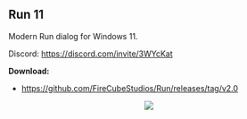 ## Run 11
Modern Run dialog for Windows 11.

Discord: https://discord.com/invite/3WYcKat

**Download:**
- https://github.com/FireCubeStudios/Run/releases/tag/v2.0

<p align="center">
  <img align="center" src="https://media.discordapp.net/attachments/753345992543305808/1125442489805967430/New.png">
  </p>
